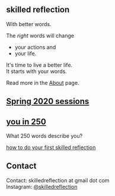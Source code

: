 ## skilled reflection  

With better words.

The *right* words will change  
  - your actions and 
  - your life.

It's time to live a better life.  
It starts with your words.

Read more in the [About](about.md) page.

## [Spring 2020 sessions](club_meetings.md)


## [you in 250](self250.md)  
What 250 words describe you? 

[how to do your first skilled reflection](self250.md)


## Contact 

Contact: 
skilledreflection at gmail dot com  
Instagram: [@skilledreflection](https://www.instagram.com/skilledreflection/)

<script>

var input_1 = 'How would your life look  if you put it on paper?'.split("");
var strike_1 = 'How <strike> would your life look if you put it on paper</strike>?';

var input_2a = 'How ';
var input_2 = 'do you get what you need and want?'.split("");
var strike_2 = 'How do you <strike>get what you need and want</strike>?' ;

var input_3a = 'How do you ' ;
var input_3 = 'clarify and direct your life?'.split("") ;

var text_speed = 30;
var step_dur = 200;
var text1_dur = 1000 ;

var loopTimer;
function textprint_1() {

  if(input_1.length > 0) {
    document.getElementById("type_text").innerHTML += input_1.shift();
    } else {
      clearTimeout(loopTimer);
      return false;
      }
    loopTimer = setTimeout('textprint_1()',text_speed);
    }

var update_text = function(new_text) {
document.getElementById("type_text").innerHTML = new_text
}

function textprint_2() {
  if(input_2.length > 0) {
    document.getElementById("type_text").innerHTML += input_2.shift();
    } else {
      clearTimeout(loopTimer);
      return false;
      }
    loopTimer = setTimeout('textprint_2()',text_speed);
    }

function textprint_3() {
  if(input_3.length > 0) {
    document.getElementById("type_text").innerHTML += input_3.shift();
    } else {
      clearTimeout(loopTimer);
      return false;
      }
    loopTimer = setTimeout('textprint_3()',text_speed);
    }

textprint_1();
setTimeout('update_text(strike_1)',2000); 
setTimeout('update_text(input_2a)',3600); 
setTimeout('textprint_2()',3800);

setTimeout('update_text(strike_2)',6000); 
setTimeout('update_text(input_3a)',6600); 
setTimeout('textprint_3()',6800);
 </script>
